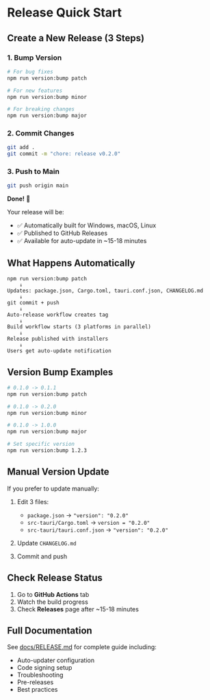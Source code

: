 # Release Quick Start

## Create a New Release (3 Steps)

### 1. Bump Version

```bash
# For bug fixes
npm run version:bump patch

# For new features
npm run version:bump minor

# For breaking changes
npm run version:bump major
```

### 2. Commit Changes

```bash
git add .
git commit -m "chore: release v0.2.0"
```

### 3. Push to Main

```bash
git push origin main
```

**Done!** 🎉

Your release will be:
- ✅ Automatically built for Windows, macOS, Linux
- ✅ Published to GitHub Releases
- ✅ Available for auto-update in ~15-18 minutes

## What Happens Automatically

```
npm run version:bump patch
    ↓
Updates: package.json, Cargo.toml, tauri.conf.json, CHANGELOG.md
    ↓
git commit + push
    ↓
Auto-release workflow creates tag
    ↓
Build workflow starts (3 platforms in parallel)
    ↓
Release published with installers
    ↓
Users get auto-update notification
```

## Version Bump Examples

```bash
# 0.1.0 -> 0.1.1
npm run version:bump patch

# 0.1.0 -> 0.2.0
npm run version:bump minor

# 0.1.0 -> 1.0.0
npm run version:bump major

# Set specific version
npm run version:bump 1.2.3
```

## Manual Version Update

If you prefer to update manually:

1. Edit 3 files:
   - `package.json` → `"version": "0.2.0"`
   - `src-tauri/Cargo.toml` → `version = "0.2.0"`
   - `src-tauri/tauri.conf.json` → `"version": "0.2.0"`

2. Update `CHANGELOG.md`

3. Commit and push

## Check Release Status

1. Go to **GitHub Actions** tab
2. Watch the build progress
3. Check **Releases** page after ~15-18 minutes

## Full Documentation

See [docs/RELEASE.md](./docs/RELEASE.md) for complete guide including:
- Auto-updater configuration
- Code signing setup
- Troubleshooting
- Pre-releases
- Best practices
